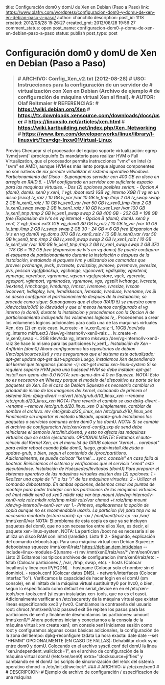 title: Configuración dom0 y domU de Xen en Debian (Paso a Paso)
link: https://www.olafrv.com/wordpress/configuracion-dom0-y-domu-de-xen-en-debian-paso-a-paso/
author: chanchito
description: 
post_id: 1118
created: 2012/08/28 15:26:27
created_gmt: 2012/08/28 19:56:27
comment_status: open
post_name: configuracion-dom0-y-domu-de-xen-en-debian-paso-a-paso
status: publish
post_type: post

# Configuración dom0 y domU de Xen en Debian (Paso a Paso)

> ### # ARCHIVO: Config_Xen_v2.txt (2012-08-28) # USO: Instrucciones para la configuración de un servidor de # virtualización con Xen en Debian (Archivo de ejemplo # de configuración de máquina virtual Xen al final). # AUTOR: Olaf Reitmaier  # REFERENCIAS: # https://wiki.debian.org/Xen # https://tx.downloads.xensource.com/downloads/docs/user # https://linuxsilo.net/articles/xen.html # https://wiki.kartbuilding.net/index.php/Xen_Networking # https://www.ibm.com/developerworks/linux/library/l-linuxvirt/?ca=dgr-lnxw01Virtual-Linux ##

Previos Chequear si el procesador del equipo soporte virtualización: egrep '(vmx|svm)' /proc/cpuinfo Es mandatorio para realizar HVM o Full Virtualization, que el procesador permita instrucciones "vmx" en Intel (o "svm" en AMD), aunque HVM es más lento porque algunos componentes no son nativos de *nix permite virtualizar el sistema operativo Windows. Particionamiento del Disco \- Supongamos servidor con 400 GB en disco en arreglo en RAID 5. \- LVM configurado en servidor con suficiente espacio para las maquinas virtuales. \- Dos (2) opciones posibles serían: \- Opcion A (dom0, domU: xen0 y xen1, 1 vg): /boot ext3 1GB vg_interno XGB (1 vg en un disco físico) lv_raiz / 10 GB lv_var /var 10 GB lv_tmp /tmp 2 GB lv_swap swap 2 GB lv_xen0_raiz / 10 GB lv_xen0_var /var 50 GB lv_xen0_tmp /tmp 2 GB lv_xen0_swap swap 2 GB lv_xen1_raiz / 10 GB lv_xen1_var /var 100 GB lv_xen1_tmp /tmp 2 GB lv_xen1_swap swap 2 GB 400 GB - 202 GB = 198 GB free (Expansion de lv's en vg interno) \- Opcion B (dom0, domU: xen0 y xen1, 2 vg): /boot ext3 1GB vg_dom0 30 GB lv_raiz / 10 GB lv_var /var 10 GB lv_tmp /tmp 2 GB lv_swap swap 2 GB 30 - 24 GB = 6 GB free (Expansion de lv's en vg dom0) vg_domu 370 GB lv_xen0_raiz / 10 GB lv_xen0_var /var 50 GB lv_xen0_tmp /tmp 2 GB lv_xen0_swap swap 2 GB lv_xen1_raiz / 10 GB lv_xen1_var /var 100 GB lv_xen1_tmp /tmp 2 GB lv_xen1_swap swap 2 GB 370 - 178 GB = 192 GB free (Expansion de lv's en vg domu) Se puede configurar el esquema de particionamiento durante la instalación o despues de la instalación, instalando el paquete lvm y utilizando los comandos que provee: pvchange, pvck, pvcreate, pvdisplay, pvmove, pvremove, pvresize, pvs, pvscan vgcfgbackup, vgchange, vgconvert, vgdisplay, vgextend, vgmerge, vgreduce, vgrename, vgscan vgcfgrestore, vgck, vgcreate, vgexport, vgimport, vgmknodes, vgremove, vgs, vgsplit lvchange, lvcreate, lvextend, lvmchange, lvmdump, lvmsar, lvremove, lvresize, lvscan lvconvert, lvdisplay, lvm, lvmdiskscan, lvmsadc, lvreduce, lvrename, lvs Si se desea configurar el particionamiento despues de la instalación, se procede como sigue: Supongamos que el disco (RAID 5) se muestra como /dev/cciss/c0d0 (o /dev/sda) y que al menos hemos configurado el vg interno (o dom0) durante la instalacion y procedemos con la Opcion A de particionamiento incluyendo los volumenes logicos lv_*. Procedemos a crear los volumenes logicos adicionales para cada una de las maquinas virtuales Xen, dos (2) en este caso. lv_create -n lv_xen0_raiz -L 10GB /dev/sda vg_interno mkfs.ext3 /dev/vg-interno/lv-xen0-raiz ... lv_create -n lv_xen0_swap -L 2GB /dev/sda vg_interno mkswap /dev/vg-interno/lv-xen0-raiz Se hace lo mismo para las particiones lv_xen1_*. Instalación de Xen - Anfitrión (dom0) Ahora configuramos los repositorios de debian (/etc/apt/sources.list) y nos aseguramos que el sistema este actualizado: apt-get update apt-get dist-upgrade Luego, instalamos Xen dependiendo del kernel que tengamos (uname -r): apt-get install xen-linux-system Si se requiere soporte HVM para una huésped HVM se debe instalar: apt-get install xen-qemu-dm-3.0 NOTA: xen-qemu-dm-4.0 en Squeeze. NOTA: Esto no es necesario en Wheezy porque el modelo del dispositivo es parte de los paquetes de Xen. En el caso de Debian Squeeze es necesario cambiar la priodad de inicio de las imagenes del kernel, colocando de primera el sistema Xen: dpkg-divert --divert /etc/grub.d/10_linux_xen --rename /etc/grub.d/20_linux_xen NOTA: Para revertir el cambio se usa dpkg-divert --rename --remove /etc/grub.d/20_linux_xen O simplemente, cambiar de nombre el archivo: mv /etc/grub.d/20_linux_xen /etc/grub.d/10_linux_xen Finalmente sin importar el método utilizado, update-grub Instalamos los paquetes o servicios comunes entre dom0 y los domU. NOTA: Si se cambia el archivo de configuracion /etc/xen/xend-config.sxp de xend debe reiniciarse el demonio /etc/init.d/xend, y esto no afecta las máquinas virtuales que se estén ejecutando. OPCIONALMENTE: Evitamos el auto-reinicio del Kernel Xen, en el menu.lst de GRUB colocar "kernel ... noreboot" para evitar reboot cuando falle dom0, luego, grub-install /dev/sda o update-grub, o bien, segun el contenido de /proc/partitions. Adicionalmente, se puede colocar "kernel ... sync_console" en caso falla al bootear. Reiniciamos el sistema y verificamos que el servicio "xend" esté ejecutándose. Instalación de Huéspedes/Invitados (domU) Para preparar el sistemas operativo de las máquinas virtuales existen dos (2) opciones: 1.- Realizar una copia de "/" a las "/" de las máquinas virtuales. 2.- Utilizar el comando debootstrap. En ambas opciones, debemos crear los puntos de montaje para poder trabajar con las particiones de las máquinas virtuales. cd /mnt mkdir xen0 cd xen0 mkdir raiz var tmp mount /dev/vg-interno/lv-xen0-raiz raiz mkdir raiz/tmp mkdir raiz/var chmod +t raiz/tmp mount /dev/vg-interno/lv-xen0-var var 1.- Primero, explicaremos la opción de copia aunque no es recomendable usarlo. La particion (lv) para tmp no es necesario montarla (estara vacia): cp -ax / /mnt/xen0/raiz cp -ax /var/* /mnt/xen0/var NOTA: El problema de esta copia es que ya se incluyen paquetes del dom0, que no son necesarios entre ellos Xen, es decir, el paquete xen-linux-system. NOTA: La particion /boot no es necesaria si se utiliza un disco RAM con initrd (ramdisk). Listo 1! 2.- Segundo, explicación del comando debootstrap. Para una máquina virtual con Debian Squeeze: debootstrap squeeze /mnt/xen0/raiz/ https://debian.dem.int/debian --include=linux-modules-$(uname -r) mv /mnt/xen0/raiz/var/* /mnt/xen0/var/ Listo 2! Editamos los tipicos archivos de configuracion /mnt/xen0/raiz/etc: \- fstab (Colocar particiones /, /var, /tmp, swap, etc). \- hosts (Colocar localhost y linea con IP/FQDN). \- hostname (Colocar solo el nombre sin el dominio). \- resolv.conf (Colocar datos DNS). \- network/interfaces (Colocar interfaz "lo"). Verificamos la capacidad de hacer login en el domU (xm console), en el inittab de la máquina virtual sustituir tty0 por hvc0, o bien, segun lo especificado como default en serial_device en en el /etc/xen-tools/xen-tools.conf (si estan instaladas xen-tools, que no es el caso). Adicionalmente verificar en /etc/securetty de la máquina virtual que existan lineas especificando xvc0 y hvc0. Cambiamos la contraseña del usuario root: chroot /mnt/xen0/raiz passwd exit Se repiten los pasos para las particiones de xen1 y finalmente desmontamos las particiones: umount /mnt/xen0/* Ahora podemos iniciar y conectarnos a la consola de la máquina virtual: xm create xen1; xm console xen1 Iniciamos sesión como root y configuramos algunas cosas básicas adicionales, la configuración de la zona del tiempo: dpkg-reconfigure tzdata La hora exacta: date date --set "HH:MM" OPCIONALMENTE (EN CASO DE FALLAS): Dehabilitar clock sync entre dom0 y domU. Colocando en el archivo sysctl.conf del domU la linea "xen.independent_wallclock=1", en el archivo de configuración de la máquina virtual domU (/etc/xen/xen0) extra="clocksource=jiffies" y cambiando en el domU los scripts de sincronización del relok del sistema operativo chmod -x /etc/init.d/hwclock*. ### # ARCHIVO: # /etc/xen/xen0 # # DESCRIPCION: # Ejemplo de archivo de configuración / especificacion de una máquina
